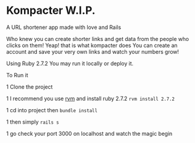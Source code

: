 # Kompacter W.I.P.

A URL shortener app made with love and Rails 

Who knew you can create shorter links and get data from the people who clicks on them!
Yeap! that is what kompacter does
You can create an account and save your very own links and watch your numbers grow!

Using Ruby 2.7.2
You may run it locally or deploy it.

To Run it

1 Clone the project

1 I recommend you use [rvm](https://rvm.io/) and install ruby 2.7.2 `rvm install 2.7.2`

1 cd into project then `bundle install`

1 then simply `rails s`

1 go check your port 3000 on localhost and watch the magic begin

